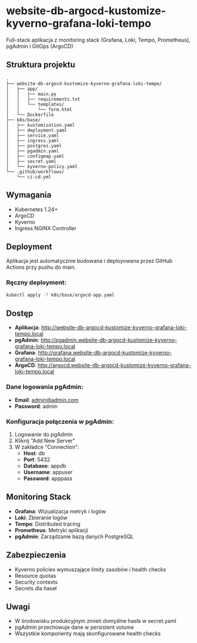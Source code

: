 # website-db-argocd-kustomize-kyverno-grafana-loki-tempo

Full-stack aplikacja z monitoring stack (Grafana, Loki, Tempo, Prometheus), pgAdmin i GitOps (ArgoCD)

## Struktura projektu

```
.
├── website-db-argocd-kustomize-kyverno-grafana-loki-tempo/
│   ├── app/
│   │   ├── main.py
│   │   ├── requirements.txt
│   │   └── templates/
│   │       └── form.html
│   └── Dockerfile
├── k8s/base/
│   ├── kustomization.yaml
│   ├── deployment.yaml
│   ├── service.yaml
│   ├── ingress.yaml
│   ├── postgres.yaml
│   ├── pgadmin.yaml
│   ├── configmap.yaml
│   ├── secret.yaml
│   └── kyverno-policy.yaml
└── .github/workflows/
    └── ci-cd.yml
```

## Wymagania

- Kubernetes 1.24+
- ArgoCD
- Kyverno
- Ingress NGINX Controller

## Deployment

Aplikacja jest automatycznie budowana i deployowana przez GitHub Actions przy pushu do main.

### Ręczny deployment:

```bash
kubectl apply -f k8s/base/argocd-app.yaml
```

## Dostęp

- **Aplikacja**: http://website-db-argocd-kustomize-kyverno-grafana-loki-tempo.local
- **pgAdmin**: http://pgadmin.website-db-argocd-kustomize-kyverno-grafana-loki-tempo.local
- **Grafana**: http://grafana.website-db-argocd-kustomize-kyverno-grafana-loki-tempo.local
- **ArgoCD**: http://argocd.website-db-argocd-kustomize-kyverno-grafana-loki-tempo.local

### Dane logowania pgAdmin:
- **Email**: admin@admin.com
- **Password**: admin

### Konfiguracja połączenia w pgAdmin:
1. Logowanie do pgAdmin
2. Kliknij "Add New Server"
3. W zakładce "Connection":
   - **Host**: db
   - **Port**: 5432
   - **Database**: appdb
   - **Username**: appuser
   - **Password**: apppass

## Monitoring Stack

- **Grafana**: Wizualizacja metryk i logów
- **Loki**: Zbieranie logów
- **Tempo**: Distributed tracing
- **Prometheus**: Metryki aplikacji
- **pgAdmin**: Zarządzanie bazą danych PostgreSQL

## Zabezpieczenia

- Kyverno policies wymuszające limity zasobów i health checks
- Resource quotas
- Security contexts
- Secrets dla haseł

## Uwagi

- W środowisku produkcyjnym zmień domyślne hasła w secret.yaml
- pgAdmin przechowuje dane w persistent volume
- Wszystkie komponenty mają skonfigurowane health checks
